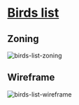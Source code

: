 # [Birds list](https://github.com/LaurineDaSilva/ornis/issues/12)

## Zoning

![birds-list-zoning](../../../../images/birds-list/birds_list_01.jpg)

## Wireframe

![birds-list-wireframe](../../../../images/birds-list/birds_list_02.jpg)
